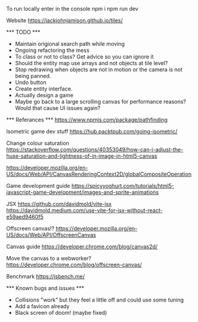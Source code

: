 To run locally enter in the console
npm i
npm run dev

Website
https://jackjohnjamison.github.io/tiles/

*** TODO ***
- Maintain origional search path while moving
- Ongoing refactoring the mess
- To class or not to class? Get advice so you can ignore it
- Should the entity map use arrays and not objects at tile level?
- Stop redrawing when objects are not in motion or the camera is not being panned. 
- Undo button
- Create entity interface.
- Actually design a game
- Maybe go back to a large scrolling canvas for performance reasons? Would that cause UI issues again?

*** Referances ***
https://www.npmjs.com/package/pathfinding

Isometric game dev stuff
https://hub.packtpub.com/going-isometric/

Change colour saturation
https://stackoverflow.com/questions/40353049/how-can-i-adjust-the-huse-saturation-and-lightness-of-in-image-in-html5-canvas

https://developer.mozilla.org/en-US/docs/Web/API/CanvasRenderingContext2D/globalCompositeOperation

Game development guide
https://spicyyoghurt.com/tutorials/html5-javascript-game-development/images-and-sprite-animations

JSX
https://github.com/davidmold/vite-jsx
https://davidmold.medium.com/use-vite-for-jsx-without-react-e59aed9460f5

Offscreen canvas!?
https://developer.mozilla.org/en-US/docs/Web/API/OffscreenCanvas

Canvas guide
https://developer.chrome.com/blog/canvas2d/

Move the canvas to a webworker?
https://developer.chrome.com/blog/offscreen-canvas/

Benchmark
https://jsbench.me/

*** Known bugs and issues ***
- Collisions "work" but they feel a little off and could use some tuning
- Add a favicon already
- Black screen of doom! (maybe fixed)

